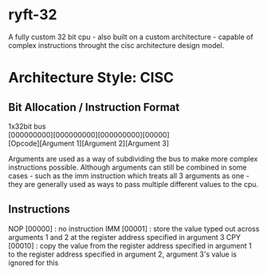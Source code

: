 # ryft-32   
A fully custom 32 bit cpu - also built on a custom architecture - capable of complex instructions throught the cisc architecture design model.     

# Architecture Style: CISC    

## Bit Allocation / Instruction Format   
   
1x32bit bus   
[000000000][000000000][000000000][00000]     
[Opcode][Argument 1][Argument 2][Argument 3]     

Arguments are used as a way of subdividing the bus to make more complex instructions possible. Although arguments can still be combined in some cases - such as the imm instruction which treats all 3 arguments as one - they are generally used as ways to pass multiple different values to the cpu.

## Instructions

NOP [00000] : no instruction
IMM [00001] : store the value typed out across arguments 1 and 2 at the register address specified in argument 3
CPY [00010] : copy the value from the register address specified in argument 1 to the register address specified in argument 2, argument 3's value is ignored for this
